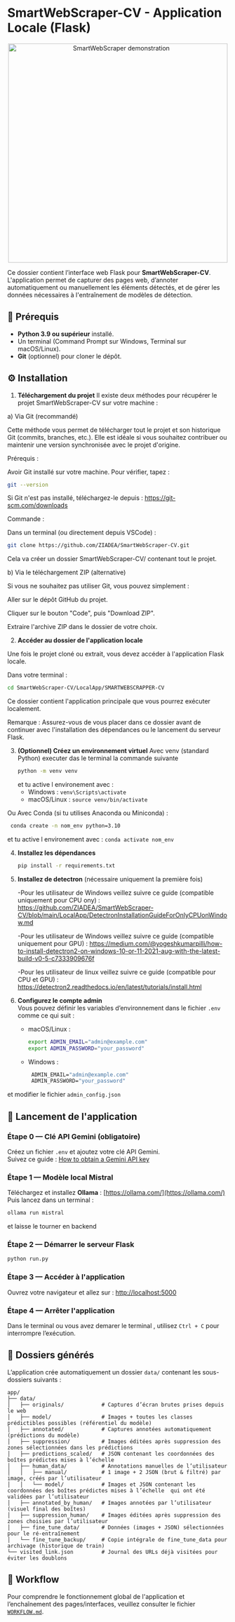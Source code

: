 # SmartWebScraper-CV - Application Locale (Flask)

<div align="center">
  <img src="https://media.giphy.com/media/SWoSkN6DxTszqIKEqv/giphy.gif" alt="SmartWebScraper demonstration" width="500"/>
</div>

Ce dossier contient l’interface web Flask pour **SmartWebScraper-CV**.  
L'application permet de capturer des pages web, d’annoter automatiquement ou manuellement les éléments détectés, et de gérer les données nécessaires à l'entraînement de modèles de détection.

## :dart: Prérequis

- **Python 3.9 ou supérieur** installé.
- Un terminal (Command Prompt sur Windows, Terminal sur macOS/Linux).
- **Git** (optionnel) pour cloner le dépôt.

## :gear: Installation

1. **Téléchargement du projet**
Il existe deux méthodes pour récupérer le projet SmartWebScraper-CV sur votre machine :

a) Via Git (recommandé)

Cette méthode vous permet de télécharger tout le projet et son historique Git (commits, branches, etc.). Elle est idéale si vous souhaitez contribuer ou maintenir une version synchronisée avec le projet d'origine.

Prérequis :

Avoir Git installé sur votre machine. Pour vérifier, tapez :
```bash
git --version
```
Si Git n'est pas installé, téléchargez-le depuis : https://git-scm.com/downloads

Commande :

Dans un terminal (ou directement depuis VSCode) :
```bash
git clone https://github.com/ZIADEA/SmartWebScraper-CV.git
```
Cela va créer un dossier SmartWebScraper-CV/ contenant tout le projet.

b) Via le téléchargement ZIP (alternative)

Si vous ne souhaitez pas utiliser Git, vous pouvez simplement :

Aller sur le dépôt GitHub du projet.

Cliquer sur le bouton "Code", puis "Download ZIP".

Extraire l'archive ZIP dans le dossier de votre choix.

2. **Accéder au dossier de l'application locale**

Une fois le projet cloné ou extrait, vous devez accéder à l'application Flask locale.

Dans votre terminal :
```bash
cd SmartWebScraper-CV/LocalApp/SMARTWEBSCRAPPER-CV
```
Ce dossier contient l'application principale que vous pourrez exécuter localement.

Remarque : Assurez-vous de vous placer dans ce dossier avant de continuer avec l'installation des dépendances ou le lancement du serveur Flask.



3. **(Optionnel) Créez un environnement virtuel**
   Avec venv (standard Python)
   executer das le terminal la commande suivante 
   ```bash
   python -m venv venv
   ```
   et tu active l environement avec : 
   - Windows : `venv\Scripts\activate`
   - macOS/Linux : `source venv/bin/activate`
   
  Ou Avec Conda (si tu utilises Anaconda ou Miniconda) : 
  
   ```bash
    conda create -n nom_env python=3.10
   ```

  et tu active l environement avec : 
    `conda activate nom_env`


4. **Installez les dépendances**
   ```bash
   pip install -r requirements.txt
   ```

5. **Installez de detectron** (nécessaire uniquement la première fois)
   
    -Pour les utilisateur de Windows veillez suivre ce guide (compatible uniquement pour CPU ony) : https://github.com/ZIADEA/SmartWebScraper-CV/blob/main/LocalApp/DetectronInstallationGuideForOnlyCPUonWindow.md
   
   -Pour les utilisateur de Windows veillez suivre ce guide (compatible uniquement pour GPU) : https://medium.com/@yogeshkumarpilli/how-to-install-detectron2-on-windows-10-or-11-2021-aug-with-the-latest-build-v0-5-c7333909676f

   -Pour les utilisateur de linux veillez suivre ce guide (compatible pour CPU et GPU) : https://detectron2.readthedocs.io/en/latest/tutorials/install.html

5. **Configurez le compte admin**  
   Vous pouvez définir les variables d’environnement dans le fichier `.env` comme ce qui suit :
   - macOS/Linux :
     ```bash
     export ADMIN_EMAIL="admin@example.com"
     export ADMIN_PASSWORD="your_password"
     ```
   - Windows :
     ```cmd
      ADMIN_EMAIL="admin@example.com"
      ADMIN_PASSWORD="your_password"
     ```
  et modifier le fichier `admin_config.json`

## :rocket: Lancement de l'application

### Étape 0 — Clé API Gemini (obligatoire)
Créez un fichier `.env` et ajoutez votre clé API Gemini.  
Suivez ce guide : [How to obtain a Gemini API key](https://dev.to/explinks/how-to-obtain-a-gemini-api-key-step-by-step-guide-4m97)

### Étape 1 — Modèle local Mistral
Téléchargez et installez **Ollama** : [https://ollama.com/](https://ollama.com/)  
Puis lancez dans un terminal :
```bash
ollama run mistral
```
et laisse le tourner en backend 

### Étape 2 — Démarrer le serveur Flask
```bash
python run.py
```

### Étape 3 — Accéder à l'application
Ouvrez votre navigateur et allez sur : [http://localhost:5000](http://localhost:5000)

### Étape 4 — Arrêter l'application
Dans le terminal ou vous avez demarer le terminal , utilisez `Ctrl + C` pour interrompre l’exécution.

## :file_folder: Dossiers générés

L’application crée automatiquement un dossier `data/` contenant les sous-dossiers suivants :

```
app/
├── data/
│   ├── originals/            # Captures d’écran brutes prises depuis le web
│   ├── model/                # Images + toutes les classes prédictibles possibles (référentiel du modèle)
│   ├── annotated/            # Captures annotées automatiquement (prédictions du modèle)
│   ├── suppression/          # Images éditées après suppression des zones sélectionnées dans les prédictions
│   ├── predictions_scaled/   # JSON contenant les coordonnées des boîtes prédictes mises à l’échelle
│   ├── human_data/           # Annotations manuelles de l’utilisateur
│   │   ├── manual/           # 1 image + 2 JSON (brut & filtré) par image, créés par l’utilisateur
│   │   └── model/            # Images et JSON contenant les coordonnées des boîtes prédictes mises à l’échelle  qui ont été validées par l’utilisateur
│   ├── annotated_by_human/   # Images annotées par l’utilisateur (visuel final des boîtes)
│   ├── suppression_human/    # Images éditées après suppression des zones choisies par l’utilisateur
│   ├── fine_tune_data/       # Données (images + JSON) sélectionnées pour le ré-entraînement
│   └── fine_tune_backup/     # Copie intégrale de fine_tune_data pour archivage (historique de train)
└── visited_link.json         # Journal des URLs déjà visitées pour éviter les doublons

```

## :repeat: Workflow

Pour comprendre le fonctionnement global de l'application et l’enchaînement des pages/interfaces, veuillez consulter le fichier [`WORKFLOW.md`](WORKFLOW.md).
